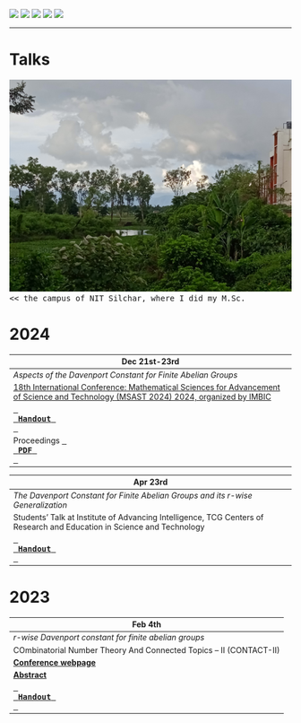 [![](https://img.shields.io/badge/Home-red?style=for-the-badge)](https://anamitro.github.io/)
[![](https://img.shields.io/badge/Research-red?style=for-the-badge)](https://anamitro.github.io/research.html)
[![](https://img.shields.io/badge/Talks-yellow?style=for-the-badge)](https://anamitro.github.io/talks.html)
[![](https://img.shields.io/badge/Teaching-red?style=for-the-badge)](https://anamitro.github.io/teach)
[![](https://img.shields.io/badge/Other_stuff-red?style=for-the-badge)](https://anamitro.github.io/hobbies.html)

_____

# Talks

<img src="pictures/nits.jpg" alt="drawing" width="600"/> <kbd> << the campus of NIT Silchar, where I did my M.Sc.</kbd>

# 2024

| Dec 21st-23rd |
| --- |
| *Aspects of the Davenport Constant for Finite Abelian Groups* |
| [18th International Conference: Mathematical Sciences for Advancement of Science and Technology (MSAST 2024) 2024, organized by IMBIC](https://imbicorg.blogspot.com/) |
| [<kbd> <br> **Handout** <br> </kbd>](files/anamitro_msast24.pdf) |
| Proceedings [<kbd> <br> **PDF** <br> </kbd>](https://imbicorg.blogspot.com/p/previous-proceedings.html?m=1) |

| Apr 23rd |
| --- |
| *The Davenport Constant for Finite Abelian Groups and its r-wise Generalization* |
| Students’ Talk at Institute of Advancing Intelligence, TCG Centers of Research and Education in Science and Technology |
| [<kbd> <br> **Handout** <br> </kbd>](https://drive.google.com/drive/folders/1lSA4Ks96U_oxGnnNwPm0B6d2ISyrXYmf?usp=drive_link) |


# 2023

| Feb 4th |
| --- |
| *r-wise Davenport constant for finite abelian groups* |
| COmbinatorial Number Theory And Connected Topics – II (CONTACT-II) |
| [**Conference webpage**](https://sites.google.com/view/contact-ii/home) |
| [**Abstract**](https://drive.google.com/file/d/1OtAvMfGG2xg6Gr6-2gKDHkJ6REjTZkg2/view) |
| [<kbd> <br> **Handout** <br> </kbd>](https://drive.google.com/file/d/11k1bXrPQqw_AAf8s9JweYXBvNs6qcWL3/view?pli=1) |

